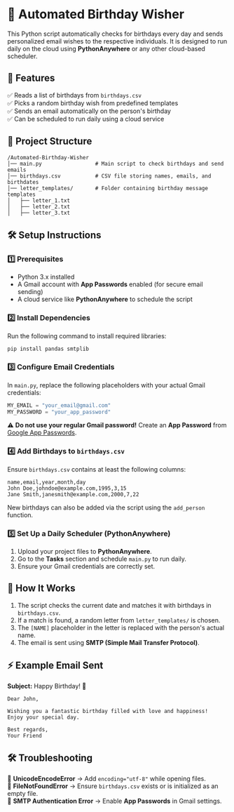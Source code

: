 
# 🎉 Automated Birthday Wisher  

This Python script automatically checks for birthdays every day and sends personalized email wishes to the respective individuals. It is designed to run daily on the cloud using **PythonAnywhere** or any other cloud-based scheduler.  

## 🚀 Features  
✅ Reads a list of birthdays from `birthdays.csv`  
✅ Picks a random birthday wish from predefined templates  
✅ Sends an email automatically on the person's birthday  
✅ Can be scheduled to run daily using a cloud service  

## 📂 Project Structure  
```
/Automated-Birthday-Wisher
│── main.py                 # Main script to check birthdays and send emails
│── birthdays.csv           # CSV file storing names, emails, and birthdates
│── letter_templates/       # Folder containing birthday message templates
│   ├── letter_1.txt  
│   ├── letter_2.txt  
│   ├── letter_3.txt  
```

## 🛠️ Setup Instructions  

### 1️⃣ Prerequisites  
- Python 3.x installed  
- A Gmail account with **App Passwords** enabled (for secure email sending)  
- A cloud service like **PythonAnywhere** to schedule the script  

### 2️⃣ Install Dependencies  
Run the following command to install required libraries:  
```bash
pip install pandas smtplib
```

### 3️⃣ Configure Email Credentials  
In `main.py`, replace the following placeholders with your actual Gmail credentials:  
```python
MY_EMAIL = "your_email@gmail.com"
MY_PASSWORD = "your_app_password"
```
⚠️ **Do not use your regular Gmail password!** Create an **App Password** from [Google App Passwords](https://myaccount.google.com/apppasswords).  

### 4️⃣ Add Birthdays to `birthdays.csv`  
Ensure `birthdays.csv` contains at least the following columns:  
```csv
name,email,year,month,day
John Doe,johndoe@example.com,1995,3,15
Jane Smith,janesmith@example.com,2000,7,22
```
New birthdays can also be added via the script using the `add_person` function.  

### 5️⃣ Set Up a Daily Scheduler (PythonAnywhere)  
1. Upload your project files to **PythonAnywhere**.  
2. Go to the **Tasks** section and schedule `main.py` to run daily.  
3. Ensure your Gmail credentials are correctly set.  

## 🎯 How It Works  
1. The script checks the current date and matches it with birthdays in `birthdays.csv`.  
2. If a match is found, a random letter from `letter_templates/` is chosen.  
3. The `[NAME]` placeholder in the letter is replaced with the person's actual name.  
4. The email is sent using **SMTP (Simple Mail Transfer Protocol)**.  

## ⚡ Example Email Sent  
**Subject:** Happy Birthday! 🎉  
```
Dear John,  

Wishing you a fantastic birthday filled with love and happiness!  
Enjoy your special day.  

Best regards,  
Your Friend  
```

## 🛠️ Troubleshooting  
🔹 **UnicodeEncodeError** → Add `encoding="utf-8"` while opening files.  
🔹 **FileNotFoundError** → Ensure `birthdays.csv` exists or is initialized as an empty file.  
🔹 **SMTP Authentication Error** → Enable **App Passwords** in Gmail settings.  
